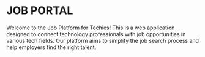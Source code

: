 # JOB PORTAL
Welcome to the Job Platform for Techies! This is a web application designed to connect technology professionals with job opportunities in various tech fields. Our platform aims to simplify the job search process and help employers find the right talent.
